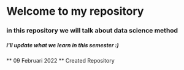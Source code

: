 # Welcome to my repository
### in this repository we will talk about data science method
##### i'll update what we learn in this semester :) 

** 09 Februari 2022 **
Created Repository


